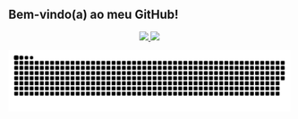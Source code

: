 ## Bem-vindo(a) ao meu GitHub!

 <div style="display: flex; flex-direction: row; justify-content: center; align-items: center;">
  <a href="https://github.com/natali-schers">
  <img  width="47%" src="https://github-readme-stats.vercel.app/api?username=natali-schers&show_icons=true&theme=dracula&include_all_commits=true&count_private=true"/>
  <img  width="47%" src="https://github-readme-stats.vercel.app/api/top-langs/?username=natali-schers&layout=compact&langs_count=7&theme=dracula"/>
</div>

 ![Snake animation](https://github.com/natali-schers/natali-schers/blob/output/github-contribution-grid-snake.svg)
